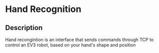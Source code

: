 # Hand Recognition

## Description
Hand recongintion is an interface that sends commands through TCP to control an EV3 robot, based on your hand's shape and position
